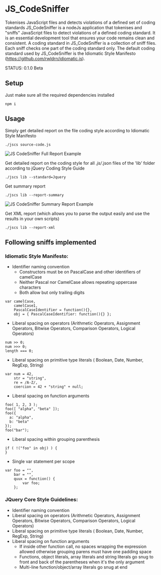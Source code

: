 JS_CodeSniffer
==============

Tokenises JavaScript files and detects violations of a defined set of coding standards
JS_CodeSniffer is a nodeJs application that tokenises and "sniffs" JavaScript files to detect violations of a defined coding standard. It is an essential development tool that ensures your code remains clean and consistent.
A coding standard in JS_CodeSniffer is a collection of sniff files. Each sniff checks one part of the coding standard only. The default coding standard used by JS_CodeSniffer is the Idiomatic Style Manifesto (https://github.com/rwldrn/idiomatic.js).

STATUS: 0.1.0 Beta

## Setup

Just make sure all the required dependencies installed
```
npm i
```
## Usage

Simply get detailed report on the file coding style according to Idiomatic Style Manifesto
```
./jscs source-code.js
```

![JS CodeSniffer Full Report Example](https://raw.github.com/dsheiko/jscodesniffer/master/doc/sample1.jpg "JS CodeSniffer Full Report Example")

Get detailed report on the coding style for all *.js/*.json files of the 'lib' folder according to jQuery Coding Style Guide
```
./jscs lib --standard=Jquery
```

Get summary report
```
./jscs lib --report-summary
```
![JS CodeSniffer Summary Report Example](https://raw.github.com/dsheiko/jscodesniffer/master/doc/sample2.jpg "JS CodeSniffer Summary Report Example")

Get XML report (which allows you to parse the output easily and use the results in your own scripts)
```
./jscs lib --report-xml
```

## Following sniffs implemented

### Idiomatic Style Manifesto:

* Identifier naming convention
  * Constructors must be on PascalCase and other identifiers of camelCase
  * Neither Pascal nor CamelCase allows repeating uppercase characters
  * Both allow but only trailing digits

```
var camelCase,
    camelCase1,
    PascalCaseIdentifier = function(){},
    obj = { PascalCaseIdentifier: function(){} };
```

* Liberal spacing on operators (Arithmetic Operators, Assignment Operators, Bitwise Operators, Comparison Operators, Logical Operators)

```
num >> 0;
num >>> 0;
length === 0;
```

* Liberal spacing on primitive type literals ( Boolean, Date, Number, RegExp,  String)

```
var num = 42,
    str = "string",
    re = /A-Z/,
    coercion = 42 + "string" + null;
```

* Liberal spacing on function arguments

```
foo( 1, 2, 3 );
foo([ "alpha", "beta" ]);
foo({
  a: "alpha",
  b: "beta"
});
foo("bar");
```

* Liberal spacing within grouping parenthesis

```
if ( !("foo" in obj) ) {
}
```

* Single var statement per scope

```
var foo = "",
    bar = "",
    quux = function() {
        var foo;
    };
```

### JQuery Core Style Guidelines:

* Identifier naming convention
* Liberal spacing on operators (Arithmetic Operators, Assignment Operators, Bitwise Operators, Comparison Operators, Logical Operators)
* Liberal spacing on primitive type literals ( Boolean, Date, Number, RegExp,  String)
* Liberal spacing on function arguments
  * If inside other function call, no spaces wrapping the expression allowed otherwise grouping parens must have one padding space
  * Functions, object literals, array literals and string literals go snug to front and back of the parentheses when it's the only argument
  * Multi-line function/object/array literals go snug at end
